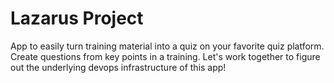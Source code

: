 # Lazarus Project
App to easily turn training material into a quiz on your favorite quiz platform.
Create questions from key points in a training.
Let's work together to figure out the underlying devops infrastructure of this app!
